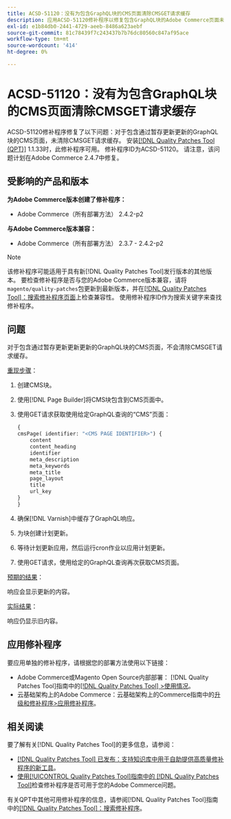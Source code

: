 ```yaml
---
title: ACSD-51120：没有为包含GraphQL块的CMS页面清除CMSGET请求缓存
description: 应用ACSD-51120修补程序以修复包含GraphQL块的Adobe Commerce页面未清除CMSGET请求缓存的CMS问题。
exl-id: e1b84db0-2441-4729-aeeb-8486a623aebf
source-git-commit: 81c78439f7c243437b7b76dc80560c847af95ace
workflow-type: tm+mt
source-wordcount: '414'
ht-degree: 0%

---
```


# ACSD-51120：没有为包含GraphQL块的CMS页面清除CMSGET请求缓存

ACSD-51120修补程序修复了以下问题：对于包含通过暂存更新更新的GraphQL块的CMS页面，未清除CMSGET请求缓存。 安装[[!DNL Quality Patches Tool (QPT)]](https://experienceleague.adobe.com/en/docs/commerce-knowledge-base/kb/announcements/commerce-announcements/magento-quality-patches-released-new-tool-to-self-serve-quality-patches) 1.1.33时，此修补程序可用。 修补程序ID为ACSD-51120。 请注意，该问题计划在Adobe Commerce 2.4.7中修复。

## 受影响的产品和版本

**为Adobe Commerce版本创建了修补程序：**

* Adobe Commerce（所有部署方法） 2.4.2-p2

**与Adobe Commerce版本兼容：**

* Adobe Commerce（所有部署方法） 2.3.7 - 2.4.2-p2

>[!NOTE]
>
>该修补程序可能适用于具有新[!DNL Quality Patches Tool]发行版本的其他版本。 要检查修补程序是否与您的Adobe Commerce版本兼容，请将`magento/quality-patches`包更新到最新版本，并在[[!DNL Quality Patches Tool]：搜索修补程序页面](https://experienceleague.adobe.com/tools/commerce-quality-patches/index.html)上检查兼容性。 使用修补程序ID作为搜索关键字来查找修补程序。

## 问题

对于包含通过暂存更新更新更新的GraphQL块的CMS页面，不会清除CMSGET请求缓存。

<u>重现步骤</u>：

1. 创建CMS块。
1. 使用[!DNL Page Builder]将CMS块包含到CMS页面中。
1. 使用GET请求获取使用给定GraphQL查询的“CMS”页面：

   ```GraphQL
   {
   cmsPage( identifier: "<CMS PAGE IDENTIFIER>") {
       content
       content_heading
       identifier
       meta_description
       meta_keywords
       meta_title
       page_layout
       title
       url_key
   }
   }
   ```

1. 确保[!DNL Varnish]中缓存了GraphQL响应。
1. 为块创建计划更新。
1. 等待计划更新应用，然后运行cron作业以应用计划更新。
1. 使用GET请求，使用给定的GraphQL查询再次获取CMS页面。

<u>预期的结果</u>：

响应会显示更新的内容。

<u>实际结果</u>：

响应仍显示旧内容。

## 应用修补程序

要应用单独的修补程序，请根据您的部署方法使用以下链接：

* Adobe Commerce或Magento Open Source内部部署： [!DNL Quality Patches Tool]指南中的[[!DNL Quality Patches Tool] >使用情况](/help/tools/quality-patches-tool/usage.md)。
* 云基础架构上的Adobe Commerce：云基础架构上的Commerce指南中的[升级和修补程序>应用修补程序](https://experienceleague.adobe.com/docs/commerce-cloud-service/user-guide/develop/upgrade/apply-patches.html)。


## 相关阅读

要了解有关[!DNL Quality Patches Tool]的更多信息，请参阅：

* [[!DNL Quality Patches Tool] 已发布：支持知识库中用于自助提供高质量修补程序的新工具](https://experienceleague.adobe.com/en/docs/commerce-knowledge-base/kb/announcements/commerce-announcements/magento-quality-patches-released-new-tool-to-self-serve-quality-patches)。
* [使用[!UICONTROL Quality Patches Tool]指南中的 [!DNL Quality Patches Tool]](/help/tools/quality-patches-tool/patches-available-in-qpt/check-patch-for-magento-issue-with-magento-quality-patches.md)检查修补程序是否可用于您的Adobe Commerce问题。


有关QPT中其他可用修补程序的信息，请参阅[!DNL Quality Patches Tool]指南中的[[!DNL Quality Patches Tool]：搜索修补程序](https://experienceleague.adobe.com/tools/commerce-quality-patches/index.html)。
